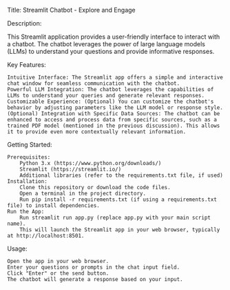 Title: Streamlit Chatbot - Explore and Engage

Description:

This Streamlit application provides a user-friendly interface to interact with a chatbot. The chatbot leverages the power of large language models (LLMs) to understand your questions and provide informative responses.

Key Features:

    Intuitive Interface: The Streamlit app offers a simple and interactive chat window for seamless communication with the chatbot.
    Powerful LLM Integration: The chatbot leverages the capabilities of LLMs to understand your queries and generate relevant responses.
    Customizable Experience: (Optional) You can customize the chatbot's behavior by adjusting parameters like the LLM model or response style.
    (Optional) Integration with Specific Data Sources: The chatbot can be enhanced to access and process data from specific sources, such as a trained PDF model (mentioned in the previous discussion). This allows it to provide even more contextually relevant information.

Getting Started:

    Prerequisites:
        Python 3.x (https://www.python.org/downloads/)
        Streamlit (https://streamlit.io/)
        Additional libraries (refer to the requirements.txt file, if used)
    Installation:
        Clone this repository or download the code files.
        Open a terminal in the project directory.
        Run pip install -r requirements.txt (if using a requirements.txt file) to install dependencies.
    Run the App:
        Run streamlit run app.py (replace app.py with your main script name).
        This will launch the Streamlit app in your web browser, typically at http://localhost:8501.

Usage:

    Open the app in your web browser.
    Enter your questions or prompts in the chat input field.
    Click "Enter" or the send button.
    The chatbot will generate a response based on your input.

